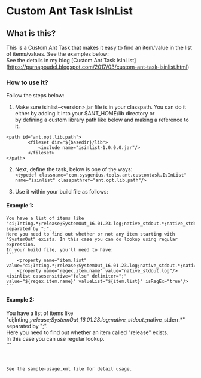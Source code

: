 # Custom Ant Task IsInList  

## What is this?  
This is a Custom Ant Task that makes it easy to find an item/value in the list of items/values. See the examples below:  
See the details in my blog [Custom Ant Task IsInList] (https://purnapoudel.blogspot.com/2017/03/custom-ant-task-isinlist.html)


### How to use it?  
Follow the steps below:  


1. Make sure isinlist-\<version\>.jar file is in your classpath. You can do it  
   either by adding it into your $ANT_HOME/lib directory or   
	 by defining a custom library path like below and making a reference to it.
```   
<path id="ant.opt.lib.path">  
		<fileset dir="${basedir}/lib">  
			<include name="isinlist-1.0.0.0.jar"/>  
		</fileset>  
</path>  
```  
2. Next, define the task, below is one of the ways:  
   ```<typedef classname="com.sysgenius.tools.ant.customtask.IsInList" name="isinlist" classpathref="ant.opt.lib.path"/>```  

3. Use it within your build file as follows:  
  #### Example 1:  
	You have a list of items like "ci;Inting.*;release;SystemOut_16.01.23.log;native_stdout.*;native_stderr.*" separated by ";".
	Here you need to find out whether or not any item starting with "SystemOut" exists. In this case you can do lookup using regular expression.  
	In your build file, you'll need to have:  
	```
		<property name="item.list" value="ci;Inting.*;release;SystemOut_16.01.23.log;native_stdout.*;native_stderr.*"/>    
		<property name="regex.item.name" value="native_stdout.log"/>  
    <isinlist casesensitive="false" delimiter=";" value="${regex.item.name}" valueList="${item.list}" isRegEx="true"/>  
	```  
  #### Example 2:  
  You have a list of items like "ci;Inting.*;release;SystemOut_16.01.23.log;native_stdout.*;native_stderr.*" separated by ";".   
	Here you need to find out whether an item called "release" exists.   
	In this case you can use regular lookup.  
	```   
		<property name="item.list" value="ci;Inting.*;release;SystemOut_16.01.23.log;native_stdout.*;native_stderr.*"/>  
		<property name="regular.item.name" value="release"/>  
		<isinlist casesensitive="false" delimiter=";" value="${regular.item.name}" valueList="${item.list}" isRegEx="false"/>
  ```  
See the sample-usage.xml file for detail usage.  
